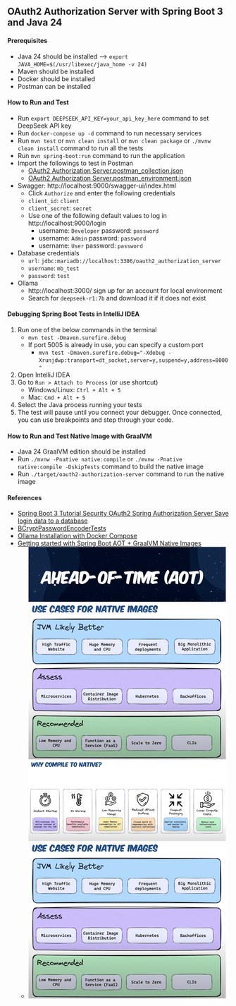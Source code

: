 ## OAuth2 Authorization Server with Spring Boot 3 and Java 24

#### Prerequisites

- Java 24 should be installed --> `export JAVA_HOME=$(/usr/libexec/java_home -v 24)`
- Maven should be installed
- Docker should be installed
- Postman can be installed

#### How to Run and Test

- Run `export DEEPSEEK_API_KEY=your_api_key_here` command to set DeepSeek API key
- Run `docker-compose up -d` command to run necessary services
- Run `mvn test` or `mvn clean install` or `mvn clean package` or `./mvnw clean install` command to run all the tests
- Run `mvn spring-boot:run` command to run the application
- Import the followings to test in Postman
    - [OAuth2 Authorization Server.postman_collection.json](docs/postman/OAuth2%20Authorization%20Server.postman_collection.json)
    - [OAuth2 Authorization Server.postman_environment.json](docs/postman/OAuth2%20Authorization%20Server.postman_environment.json)
- Swagger: http://localhost:9000/swagger-ui/index.html
    - Click `Authorize` and enter the following credentials
    - `client_id`: `client`
    - `client_secret`: `secret`
    - Use one of the following default values to log in http://localhost:9000/login
        - username: `Developer` password: `password`
        - username: `Admin` password: `password`
        - username: `User` password: `password`
- Database credentials
    - `url`: `jdbc:mariadb://localhost:3306/oauth2_authorization_server`
    - `username`: `mb_test`
    - `password`: `test`
- Ollama
    - http://localhost:3000/ sign up for an account for local environment
    - Search for `deepseek-r1:7b` and download it if it does not exist

#### Debugging Spring Boot Tests in IntelliJ IDEA

1. Run one of the below commands in the terminal
    - `mvn test -Dmaven.surefire.debug`
    - If port 5005 is already in use, you can specify a custom port
        - `mvn test -Dmaven.surefire.debug="-Xdebug -Xrunjdwp:transport=dt_socket,server=y,suspend=y,address=8000"`
2. Open IntelliJ IDEA
3. Go to `Run > Attach to Process` (or use shortcut)
    - Windows/Linux: `Ctrl + Alt + 5`
    - Mac: `Cmd + Alt + 5`
4. Select the Java process running your tests
5. The test will pause until you connect your debugger. Once connected, you can use breakpoints and step through your
   code.

#### How to Run and Test Native Image with GraalVM

- Java 24 GraalVM edition should be installed
- Run `./mvnw -Pnative native:compile` or `./mvnw -Pnative native:compile -DskipTests` command to build the native image
- Run `./target/oauth2-authorization-server` command to run the native image

#### References

- [Spring Boot 3 Tutorial Security OAuth2 Spring Authorization Server Save login data to a database](https://www.youtube.com/watch?v=rVAqh-VDw2o)
- [BCryptPasswordEncoderTests](https://github.com/spring-projects/spring-security/blob/main/crypto/src/test/java/org/springframework/security/crypto/bcrypt/BCryptPasswordEncoderTests.java)
- [Ollama Installation with Docker Compose](https://geshan.com.np/blog/2025/02/ollama-docker-compose/)
- [Getting started with Spring Boot AOT + GraalVM Native Images](https://www.youtube.com/watch?v=FjRBHKUP-NA)
    - ![Spring_Boot_AOT_and_GraalVM_Native_Images.png](docs/Spring_Boot_AOT_and_GraalVM_Native_Images.png)
